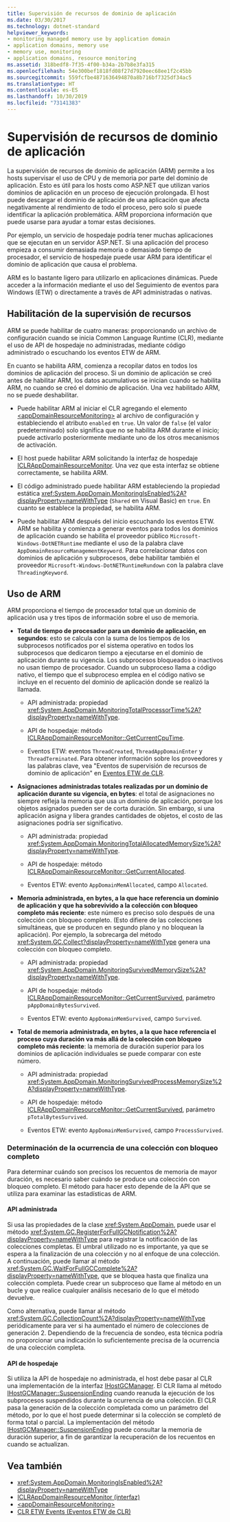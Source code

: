 ```yaml
---
title: Supervisión de recursos de dominio de aplicación
ms.date: 03/30/2017
ms.technology: dotnet-standard
helpviewer_keywords:
- monitoring managed memory use by application domain
- application domains, memory use
- memory use, monitoring
- application domains, resource monitoring
ms.assetid: 318bedf8-7f35-4f00-b34a-2b7b8e3fa315
ms.openlocfilehash: 54e300bef1818fd08f27d7920eec68ee1f2c45bb
ms.sourcegitcommit: 559fcfbe4871636494870a8b716bf7325df34ac5
ms.translationtype: HT
ms.contentlocale: es-ES
ms.lasthandoff: 10/30/2019
ms.locfileid: "73141383"
---
```

# <a name="application-domain-resource-monitoring"></a>Supervisión de recursos de dominio de aplicación

La supervisión de recursos de dominio de aplicación (ARM) permite a los hosts supervisar el uso de CPU y de memoria por parte del dominio de aplicación. Esto es útil para los hosts como ASP.NET que utilizan varios dominios de aplicación en un proceso de ejecución prolongada. El host puede descargar el dominio de aplicación de una aplicación que afecta negativamente al rendimiento de todo el proceso, pero solo si puede identificar la aplicación problemática. ARM proporciona información que puede usarse para ayudar a tomar estas decisiones.

Por ejemplo, un servicio de hospedaje podría tener muchas aplicaciones que se ejecutan en un servidor ASP.NET. Si una aplicación del proceso empieza a consumir demasiada memoria o demasiado tiempo de procesador, el servicio de hospedaje puede usar ARM para identificar el dominio de aplicación que causa el problema.

ARM es lo bastante ligero para utilizarlo en aplicaciones dinámicas. Puede acceder a la información mediante el uso del Seguimiento de eventos para Windows (ETW) o directamente a través de API administradas o nativas.

## <a name="enabling-resource-monitoring"></a>Habilitación de la supervisión de recursos

ARM se puede habilitar de cuatro maneras: proporcionando un archivo de configuración cuando se inicia Common Language Runtime (CLR), mediante el uso de API de hospedaje no administradas, mediante código administrado o escuchando los eventos ETW de ARM.

En cuanto se habilita ARM, comienza a recopilar datos en todos los dominios de aplicación del proceso. Si un dominio de aplicación se creó antes de habilitar ARM, los datos acumulativos se inician cuando se habilita ARM, no cuando se creó el dominio de aplicación. Una vez habilitado ARM, no se puede deshabilitar.

- Puede habilitar ARM al iniciar el CLR agregando el elemento [\<appDomainResourceMonitoring&gt;](../../../docs/framework/configure-apps/file-schema/runtime/appdomainresourcemonitoring-element.md) al archivo de configuración y estableciendo el atributo `enabled` en `true`. Un valor de `false` (el valor predeterminado) solo significa que no se habilita ARM durante el inicio; puede activarlo posteriormente mediante uno de los otros mecanismos de activación.

- El host puede habilitar ARM solicitando la interfaz de hospedaje [ICLRAppDomainResourceMonitor](../../../docs/framework/unmanaged-api/hosting/iclrappdomainresourcemonitor-interface.md). Una vez que esta interfaz se obtiene correctamente, se habilita ARM.

- El código administrado puede habilitar ARM estableciendo la propiedad estática <xref:System.AppDomain.MonitoringIsEnabled%2A?displayProperty=nameWithType> (`Shared` en Visual Basic) en `true`. En cuanto se establece la propiedad, se habilita ARM.

- Puede habilitar ARM después del inicio escuchando los eventos ETW. ARM se habilita y comienza a generar eventos para todos los dominios de aplicación cuando se habilita el proveedor público `Microsoft-Windows-DotNETRuntime` mediante el uso de la palabra clave `AppDomainResourceManagementKeyword`. Para correlacionar datos con dominios de aplicación y subprocesos, debe habilitar también el proveedor `Microsoft-Windows-DotNETRuntimeRundown` con la palabra clave `ThreadingKeyword`.

## <a name="using-arm"></a>Uso de ARM

ARM proporciona el tiempo de procesador total que un dominio de aplicación usa y tres tipos de información sobre el uso de memoria.

- **Total de tiempo de procesador para un dominio de aplicación, en segundos**: esto se calcula con la suma de los tiempos de los subprocesos notificados por el sistema operativo en todos los subprocesos que dedicaron tiempo a ejecutarse en el dominio de aplicación durante su vigencia. Los subprocesos bloqueados o inactivos no usan tiempo de procesador. Cuando un subproceso llama a código nativo, el tiempo que el subproceso emplea en el código nativo se incluye en el recuento del dominio de aplicación donde se realizó la llamada.

  - API administrada: propiedad <xref:System.AppDomain.MonitoringTotalProcessorTime%2A?displayProperty=nameWithType>.

  - API de hospedaje: método [ICLRAppDomainResourceMonitor::GetCurrentCpuTime](../../../docs/framework/unmanaged-api/hosting/iclrappdomainresourcemonitor-getcurrentcputime-method.md).

  - Eventos ETW: eventos `ThreadCreated`, `ThreadAppDomainEnter` y `ThreadTerminated`. Para obtener información sobre los proveedores y las palabras clave, vea "Eventos de supervisión de recursos de dominio de aplicación" en [Eventos ETW de CLR](../../../docs/framework/performance/clr-etw-events.md).

- **Asignaciones administradas totales realizadas por un dominio de aplicación durante su vigencia, en bytes**: el total de asignaciones no siempre refleja la memoria que usa un dominio de aplicación, porque los objetos asignados pueden ser de corta duración. Sin embargo, si una aplicación asigna y libera grandes cantidades de objetos, el costo de las asignaciones podría ser significativo.

  - API administrada: propiedad <xref:System.AppDomain.MonitoringTotalAllocatedMemorySize%2A?displayProperty=nameWithType>.

  - API de hospedaje: método [ICLRAppDomainResourceMonitor::GetCurrentAllocated](../../../docs/framework/unmanaged-api/hosting/iclrappdomainresourcemonitor-getcurrentallocated-method.md).

  - Eventos ETW: evento `AppDomainMemAllocated`, campo `Allocated`.

- **Memoria administrada, en bytes, a la que hace referencia un dominio de aplicación y que ha sobrevivido a la colección con bloqueo completo más reciente**: este número es preciso solo después de una colección con bloqueo completo. (Esto difiere de las colecciones simultáneas, que se producen en segundo plano y no bloquean la aplicación). Por ejemplo, la sobrecarga del método <xref:System.GC.Collect?displayProperty=nameWithType> genera una colección con bloqueo completo.

  - API administrada: propiedad <xref:System.AppDomain.MonitoringSurvivedMemorySize%2A?displayProperty=nameWithType>.

  - API de hospedaje: método [ICLRAppDomainResourceMonitor::GetCurrentSurvived](../../../docs/framework/unmanaged-api/hosting/iclrappdomainresourcemonitor-getcurrentsurvived-method.md), parámetro `pAppDomainBytesSurvived`.

  - Eventos ETW: evento `AppDomainMemSurvived`, campo `Survived`.

- **Total de memoria administrada, en bytes, a la que hace referencia el proceso cuya duración va más allá de la colección con bloqueo completo más reciente**: la memoria de duración superior para los dominios de aplicación individuales se puede comparar con este número.

  - API administrada: propiedad <xref:System.AppDomain.MonitoringSurvivedProcessMemorySize%2A?displayProperty=nameWithType>.

  - API de hospedaje: método [ICLRAppDomainResourceMonitor::GetCurrentSurvived](../../../docs/framework/unmanaged-api/hosting/iclrappdomainresourcemonitor-getcurrentsurvived-method.md), parámetro `pTotalBytesSurvived`.

  - Eventos ETW: evento `AppDomainMemSurvived`, campo `ProcessSurvived`.

### <a name="determining-when-a-full-blocking-collection-occurs"></a>Determinación de la ocurrencia de una colección con bloqueo completo

Para determinar cuándo son precisos los recuentos de memoria de mayor duración, es necesario saber cuándo se produce una colección con bloqueo completo. El método para hacer esto depende de la API que se utiliza para examinar las estadísticas de ARM.

#### <a name="managed-api"></a>API administrada

Si usa las propiedades de la clase <xref:System.AppDomain>, puede usar el método <xref:System.GC.RegisterForFullGCNotification%2A?displayProperty=nameWithType> para registrar la notificación de las colecciones completas. El umbral utilizado no es importante, ya que se espera a la finalización de una colección y no al enfoque de una colección. A continuación, puede llamar al método <xref:System.GC.WaitForFullGCComplete%2A?displayProperty=nameWithType>, que se bloquea hasta que finaliza una colección completa. Puede crear un subproceso que llame al método en un bucle y que realice cualquier análisis necesario de lo que el método devuelve.

Como alternativa, puede llamar al método <xref:System.GC.CollectionCount%2A?displayProperty=nameWithType> periódicamente para ver si ha aumentado el número de colecciones de generación 2. Dependiendo de la frecuencia de sondeo, esta técnica podría no proporcionar una indicación lo suficientemente precisa de la ocurrencia de una colección completa.

#### <a name="hosting-api"></a>API de hospedaje

Si utiliza la API de hospedaje no administrada, el host debe pasar al CLR una implementación de la interfaz [IHostGCManager](../../../docs/framework/unmanaged-api/hosting/ihostgcmanager-interface.md). El CLR llama al método [IHostGCManager::SuspensionEnding](../../../docs/framework/unmanaged-api/hosting/ihostgcmanager-suspensionending-method.md) cuando reanuda la ejecución de los subprocesos suspendidos durante la ocurrencia de una colección. El CLR pasa la generación de la colección completada como un parámetro del método, por lo que el host puede determinar si la colección se completó de forma total o parcial. La implementación del método [IHostGCManager::SuspensionEnding](../../../docs/framework/unmanaged-api/hosting/ihostgcmanager-suspensionending-method.md) puede consultar la memoria de duración superior, a fin de garantizar la recuperación de los recuentos en cuando se actualizan.

## <a name="see-also"></a>Vea también

- <xref:System.AppDomain.MonitoringIsEnabled%2A?displayProperty=nameWithType>
- [ICLRAppDomainResourceMonitor (interfaz)](../../../docs/framework/unmanaged-api/hosting/iclrappdomainresourcemonitor-interface.md)
- [\<appDomainResourceMonitoring>](../../../docs/framework/configure-apps/file-schema/runtime/appdomainresourcemonitoring-element.md)
- [CLR ETW Events (Eventos ETW de CLR)](../../../docs/framework/performance/clr-etw-events.md)
